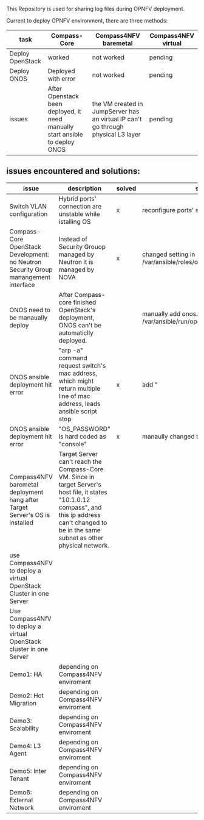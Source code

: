 This Repository is used for sharing log files during OPNFV deployment.

Current to deploy OPNFV environment, there are three methods:


task | Compass-Core | Compass4NFV baremetal | Compass4NFV virtual
---- | -------------| --------------------- | -------------------
Deploy OpenStack  | worked | not worked | pending
Deploy ONOS | Deployed with error | not worked | pending
issues | After Openstack been deployed, it need manually start ansible to deploy ONOS | the VM created in JumpServer has an virtual IP can't go through physical L3 layer | pending


issues encountered and solutions: 
-------------------

issue | description | solved | solution
----- | ----------- | ------ | ---------
Switch VLAN configuration | Hybrid ports' connection are unstable while istalling OS | x | reconfigure ports' setting
Compass-Core OpenStack Development: no Neutron Security Group manangement interface | Instead of Security Grouop managed by Neutron it is managed by NOVA | x | changed setting in /var/ansible/roles/onos_cluster/group_vars/all
ONOS need to be manaually deploy | After Compass-core finished OpenStack's deployment, ONOS can't be automaticlly deployed. | | manually add onos.yml file at /var/ansible/run/openstack-xxxxx/
ONOS ansible deployment hit error | "arp -a" command request switch's mac address, which might return multiple line of mac address, leads ansible script stop | x | add "| tail -1" at the end of the commnad
ONOS ansible deployment hit error | "OS_PASSWORD" is hard coded as "console" | x | manaully changed to "admin"
Compass4NFV baremetal deployment hang after Target Server's OS is installed | Target Server can't reach the Compass-Core VM. Since in target Server's host file, it states "10.1.0.12 compass", and this ip address can't changed to be in the same subnet as other physical network. | | | 
use Compass4NFV to deploy a virtual OpenStack Cluster in one Server | | | 
Use Compass4NfV to deploy a virtual OpenStack cluster in one Server | | | 
Demo1: HA | depending on Compass4NFV enviroment| | 
Demo2: Hot Migration | depending on Compass4NFV enviroment | |
Demo3: Scalability | depending on Compass4NFV enviroment | |
Demo4: L3 Agent | depending on Compass4NFV enviroment | |
Demo5: Inter Tenant | depending on Compass4NFV enviroment | |
Demo6: External Network | depending on Compass4NFV enviroment | |

